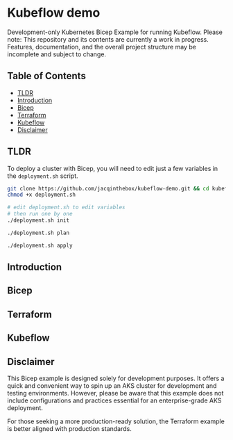 # Kubeflow demo

Development-only Kubernetes Bicep Example for running Kubeflow.
Please note: This repository and its contents are currently a work in progress. Features, documentation, and the overall project structure may be incomplete and subject to change. 


## Table of Contents
- [TLDR](#tldr)
- [Introduction](#introduction)
- [Bicep](#bicep)
- [Terraform](#terraform)
- [Kubeflow](#kubeflow)
- [Disclaimer](#disclaimer)

## TLDR

To deploy a cluster with Bicep, you will need to edit just a few variables in the `deployment.sh` script.

```sh
git clone https://github.com/jacqinthebox/kubeflow-demo.git && cd kubeflow-demo/platform/bicep/script
chmod +x deployment.sh

# edit deployment.sh to edit variables
# then run one by one
./deployment.sh init

./deployment.sh plan

./deployment.sh apply
```

## Introduction

## Bicep

## Terraform

## Kubeflow

## Disclaimer
This Bicep example is designed solely for development purposes. It offers a quick and convenient way to spin up an AKS cluster for development and testing environments. However, please be aware that this example does not include configurations and practices essential for an enterprise-grade AKS deployment.

For those seeking a more production-ready solution, the Terraform example is better aligned with production standards. 
